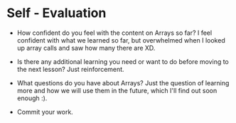 # Self - Evaluation

- How confident do you feel with the content on Arrays so far?
I feel confident with what we learned so far, but overwhelmed when I looked up array calls and saw how many there are XD.

- Is there any additional learning you need or want to do before moving to the next lesson?
Just reinforcement.

- What questions do you have about Arrays?
Just the question of learning more and how we will use them in the future, which I'll find out soon enough :).

- Commit your work.
